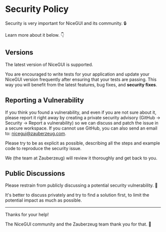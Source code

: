 # Security Policy

Security is very important for NiceGUI and its community. 🔒

Learn more about it below. 👇

## Versions

The latest version of NiceGUI is supported.

You are encouraged to write tests for your application and update your NiceGUI version frequently after ensuring that your tests are passing.
This way you will benefit from the latest features, bug fixes, and **security fixes**.

## Reporting a Vulnerability

If you think you found a vulnerability, and even if you are not sure about it, please report it right away
by creating a private security advisory (GitHub → Security → Report a vulnerability)
so we can discuss and patch the issue in a secure workspace.
If you cannot use GitHub, you can also send an email to: nicegui@zauberzeug.com.

Please try to be as explicit as possible, describing all the steps and example code to reproduce the security issue.

We (the team at Zauberzeug) will review it thoroughly and get back to you.

## Public Discussions

Please restrain from publicly discussing a potential security vulnerability. 🙊

It's better to discuss privately and try to find a solution first, to limit the potential impact as much as possible.

---

Thanks for your help!

The NiceGUI community and the Zauberzeug team thank you for that. 🙇
